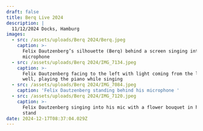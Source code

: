 ```yaml
---
draft: false
title: Berq Live 2024
description: |
  11/12/2024 Docks, Hamburg
images:
  - src: /assets/uploads/Berq 2024/Berq.jpeg
    caption: >-
      Felix Dautzenberg’s silhouette (Berq) behind a screen singing into the
      microphone 
  - src: /assets/uploads/Berq 2024/IMG_7134.jpeg
    caption: >-
      Felix Dautzenberg facing to the left with light coming from the left as
      well, playing the piano while singing
  - src: /assets/uploads/Berq 2024/IMG_7084.jpeg
    caption: 'Felix Dautzenberg standing behind his microphone '
  - src: /assets/uploads/Berq 2024/IMG_7120.jpeg
    caption: >-
      Felix Dautzenberg singing into his mic with a flower bouquet in his mic
      stand
date: 2024-12-17T08:37:04.029Z
---
```


